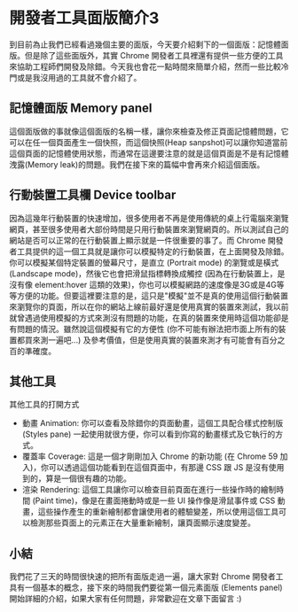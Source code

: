 
# 開發者工具面版簡介3
到目前為止我們已經看過幾個主要的面版，今天要介紹剩下的一個面版：記憶體面版。但是除了這些面版外，其實 Chrome 開發者工具裡還有提供一些方便的工具來協助工程師們開發及除錯。今天我也會花一點時間來簡單介紹，然而一些比較冷門或是我沒用過的工具就不會介紹了。

## 記憶體面版 Memory panel
這個面版做的事就像這個面版的名稱一樣，讓你來檢查及修正頁面記憶體問題，它可以在任一個頁面產生一個快照，而這個快照(Heap sanpshot)可以讓你知道當前這個頁面的記憶體使用狀態，而通常在這邊要注意的就是這個頁面是不是有記憶體洩露(Memory leak)的問題。我們在接下來的篇幅中會再來介紹這個面版。

## 行動裝置工具欄 Device toolbar
因為這幾年行動裝置的快速增加，很多使用者不再是使用傳統的桌上行電腦來瀏覽網頁，甚至很多使用者大部份時間是只用行動裝置來瀏覽網頁的。所以測試自己的網站是否可以正常的在行動裝置上顯示就是一件很重要的事了。而 Chrome 開發者工具提供的這一個工具就是讓你可以模擬特定的行動裝置，在上面開發及除錯。你可以模擬某個特定裝置的螢幕尺寸，是直立 (Portrait mode) 的瀏覽或是橫式 (Landscape mode)，然後它也會把滑鼠指標轉換成觸控 (因為在行動裝置上，是沒有像 element:hover 這類的效果)，你也可以模擬網路的速度像是3G或是4G等等方便的功能。但要這裡要注意的是，這只是"模擬"並不是真的使用這個行動裝置來瀏覽你的頁面，所以在你的網站上線前最好還是使用真實的裝置來測試，我以前就曾遇過使用模擬的方式來測沒有問題的功能，在真的裝置來使用時這個功能卻是有問題的情況。雖然說這個模擬有它的方便性 (你不可能有辦法把市面上所有的裝置都買來測一遍吧…) 及參考價值，但是使用真實的裝置來測才有可能會有百分之百的準確度。

## 其他工具
其他工具的打開方式
- 動畫 Animation: 你可以查看及除錯你的頁面動畫，這個工具配合樣式控制版 (Styles pane) 一起使用就很方便，你可以看到你寫的動畫樣式及它執行的方式。
- 覆蓋率 Coverage: 這是一個才剛剛加入 Chrome 的新功能 (在 Chrome 59 加入)，你可以透過這個功能看到在這個頁面中，有那邊 CSS 跟 JS 是沒有使用到的，算是一個很有趣的功能。
- 渲染 Rendering: 這個工具讓你可以檢查目前頁面在進行一些操作時的繪制時間 (Paint time)，像是在畫面捲動時或是一些 UI 操作像是滑鼠事件或 CSS 動畫，這些操作產生的重新繪制都會讓使用者的體驗變差，所以使用這個工具可以檢測那些頁面上的元素正在大量重新繪制，讓頁面顯示速度變差。

## 小結
我們花了三天的時間很快速的把所有面版走過一遍，讓大家對 Chrome 開發者工具有一個基本的概念，接下來的時間我們要從第一個元素面版 (Elements panel) 開始詳細的介紹，如果大家有任何問題，非常歡迎在文章下面留言 :)
